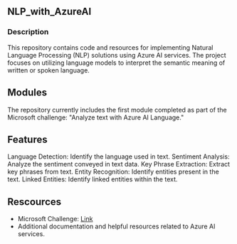 ## NLP_with_AzureAI

### Description
This repository contains code and resources for implementing Natural Language Processing (NLP) solutions using Azure AI services. The project focuses on utilizing language models to interpret the semantic meaning of written or spoken language.

## Modules 
The repository currently includes the first module completed as part of the Microsoft challenge: "Analyze text with Azure AI Language."

## Features
Language Detection: Identify the language used in text.
Sentiment Analysis: Analyze the sentiment conveyed in text data.
Key Phrase Extraction: Extract key phrases from text.
Entity Recognition: Identify entities present in the text.
Linked Entities: Identify linked entities within the text.

## Rescources
- Microsoft Challenge: [Link](https://learn.microsoft.com/en-us/collections/qdgnhjj8o7jr?WT.mc_id=cloudskillschallenge_950cffad-678a-41ac-b1f2-cbb50504a35e)
- Additional documentation and helpful resources related to Azure AI services.
